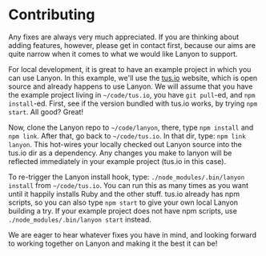 # Contributing

Any fixes are always very much appreciated. If you are thinking about adding features, however, please get in contact first, because our aims are quite narrow when it comes to what we would like Lanyon to support.

For local development, it is great to have an example project in which you can use Lanyon. In this example, we'll use the [tus.io](http://tus.io) website, which is open source and already happens to use Lanyon. We will assume that you have the example project living in `~/code/tus.io`, you have `git pull`-ed, and `npm install`-ed. First, see if the version bundled with tus.io works, by trying `npm start`. All good? Great!

Now, clone the Lanyon repo to `~/code/lanyon`, there, type `npm install` and `npm link`. After that, go back to `~/code/tus.io`. In that dir, type: `npm link lanyon`. This hot-wires your locally checked out Lanyon source into the tus.io dir as a dependency. Any changes you make to lanyon will be reflected immediately in your example project (tus.io in this case).

To re-trigger the Lanyon install hook, type: `./node_modules/.bin/lanyon install` from `~/code/tus.io`. You can run this as many times as you want until it happily installs Ruby and the other stuff. tus.io already has npm scripts, so you can also type `npm start` to give your own local Lanyon building a try. If your example project does not have npm scripts, use `./node_modules/.bin/lanyon start` instead.

We are eager to hear whatever fixes you have in mind, and looking forward to working together on Lanyon and making it the best it can be!
